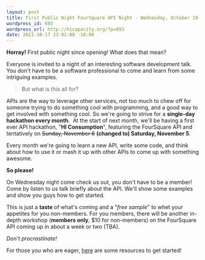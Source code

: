 ```yaml
--- 
layout: post
title: First Public Night FourSquare API Night - Wednesday, October 19
wordpress_id: 693
wordpress_url: http://hicapacity.org/?p=693
date: 2011-10-17 23:01:08 -10:00
---
```

<strong>Horray!</strong> First public night since opening! What does that mean?

Everyone is invited to a night of an interesting software development talk. You don't have to be a software professional to come and learn from some intriguing examples.
<blockquote>But what is this all for?</blockquote>
APIs are the way to leverage other services, not too much to chew off for someone trying to do something cool with programming, and a good way to get involved with something cool. So we're going to strive for a <strong>single-day hackathon every month</strong>.  At the start of next month, we'll be having a first ever API hackathon, "<strong>HI Consumption</strong>", featuring the FourSquare API and tentatively on <del>Sunday, November 6</del> <strong>(changed to) Saturday, November 5</strong>.

Every month we're going to learn a new API, write some code, and think about how to use it or mash it up with other APIs to come up with something awesome.

<strong>So please!</strong>

<strong></strong>On Wednesday night come check us out, you don't have to be a member! Come by listen to us talk briefly about the API. We'll show some examples and show you guys how to get started.

This is just a <strong>taste</strong> of what's coming and a "<em>free sample</em>" to whet your appetites for you non-members. For you members, there will be another in-depth workshop (<strong>members only</strong>, $10 for non-members) on the FourSquare API coming up in about a week or two (TBA).

<em>Don't procrastinate!</em>

For those you who are eager, <a title="FourSquare Resources" href="http://hicapacity.org/foursquare-resources/">here</a> are some resources to get started!
